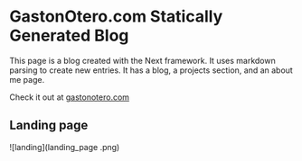 # GastonOtero.com Statically Generated Blog

This page is a blog created with the Next framework. It uses markdown parsing to create new entries. It has a blog, a projects section, and an about me page.

Check it out at [gastonotero.com](https://gastonotero.com)

## Landing page

![landing](landing_page .png)
